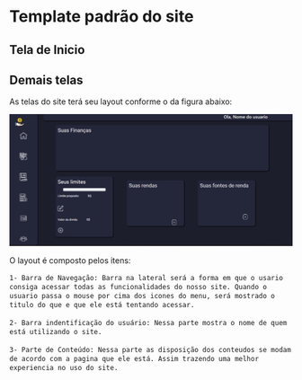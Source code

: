 # Template padrão do site
## Tela de Inicio

## Demais telas
As telas do site terá seu layout conforme o da figura abaixo:

![Template](img/template.png)

O layout é composto pelos itens:

    1- Barra de Navegação: Barra na lateral será a forma em que o usario consiga acessar todas as funcionalidades do nosso site. Quando o usuario passa o mouse por cima dos icones do menu, será mostrado o titulo do que e que ele está tentando acessar.

    2- Barra indentificação do usuário: Nessa parte mostra o nome de quem está utilizando o site.

    3- Parte de Conteúdo: Nessa parte as disposição dos conteudos se modam de acordo com a pagina que ele está. Assim trazendo uma melhor experiencia no uso do site.

